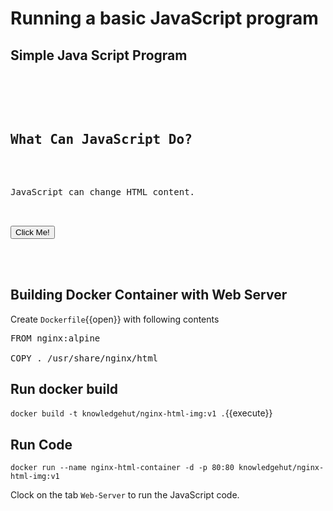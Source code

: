 # Running a basic JavaScript program

## Simple Java Script Program

<pre class="file" data-filename="inhex.html" data-target="replace">
<!DOCTYPE html>
<html>
<body>

<h2>What Can JavaScript Do?</h2>

<p id="demo">JavaScript can change HTML content.</p>

<button type="button" onclick='document.getElementById("demo").innerHTML = "Hello JavaScript!"'>Click Me!</button>

</body>
</html>
</pre>

## Building Docker Container with Web Server

Create `Dockerfile`{{open}} with following contents

<pre class="file" data-filename="Dockerfile" data-target="replace">
FROM nginx:alpine

COPY . /usr/share/nginx/html
</pre>

## Run docker build

`docker build -t knowledgehut/nginx-html-img:v1 .`{{execute}}

## Run Code

`docker run --name nginx-html-container -d -p 80:80 knowledgehut/nginx-html-img:v1`

Clock on the tab `Web-Server` to run the JavaScript code.